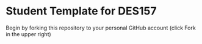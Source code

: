 # Student Template for DES157

Begin by forking this repository to your personal GitHub account (click Fork in the upper right)
